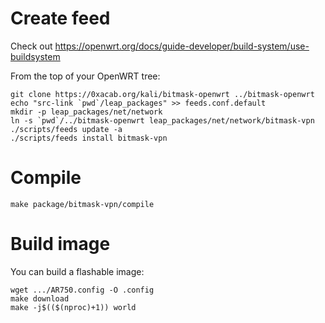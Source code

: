 Create feed
===========
Check out https://openwrt.org/docs/guide-developer/build-system/use-buildsystem

From the top of your OpenWRT tree:

```
git clone https://0xacab.org/kali/bitmask-openwrt ../bitmask-openwrt
echo "src-link `pwd`/leap_packages" >> feeds.conf.default
mkdir -p leap_packages/net/network
ln -s `pwd`/../bitmask-openwrt leap_packages/net/network/bitmask-vpn
./scripts/feeds update -a
./scripts/feeds install bitmask-vpn
```

Compile
=======

```
make package/bitmask-vpn/compile
```

Build image
===========
You can build a flashable image:

```
wget .../AR750.config -O .config
make download
make -j$(($(nproc)+1)) world
```
